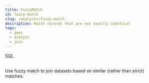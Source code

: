 ```yaml
---
title: FuzzyMatch
id: fuzzy-match
slug: /analysts/fuzzy-match
description: Match records that are not exactly identical
tags:
  - gems
  - analyst
  - join
---
```


<span class="badge">SQL</span><br/><br/>

Use fuzzy match to join datasets based on similar (rather than strict) matches.
